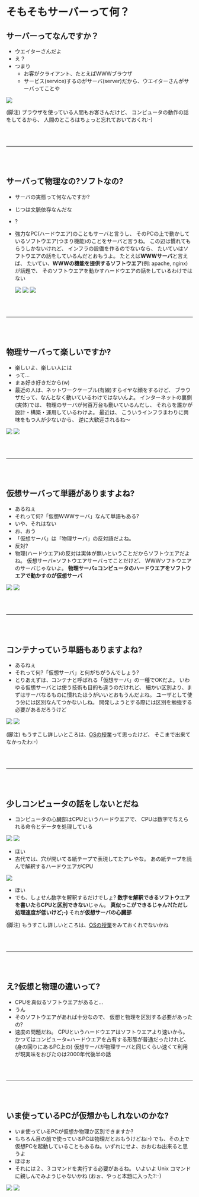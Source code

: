 # そもそもサーバーって何？

## **サーバーってなんですか？**
- ウエイターさんだよ
- え？
- つまり
  - お客がクライアント、たとえばWWWブラウザ
  - サービス(service)するのがサーバ(server)だから、ウエイターさんがサーバってことや
  
 ![](image/menu_tenin_yobu.png)


  (脚注) ブラウザを使っている人間もお客さんだけど、 コンピュータの動作の話をしてるから、 人間のところはちょっと忘れておいておくれ:-)

<br>
<br>

---

<br>
<br>

## **サーバって物理なの?ソフトなの?**

- サーバの実態って何なんですか?
- じつは文脈依存なんだな
- ?
- 強力なPC(ハードウエア)のこともサーバと言うし、 そのPCの上で動かしているソフトウエア(つまり機能)のことをサーバと言うね。 この辺は慣れてもらうしかないけれど、 インフラの設備を作るのでないなら、 たいていはソフトウエアの話をしているんだとおもうよ。 たとえば**WWWサーバ**と言えば、 たいてい、**WWWの機能を提供するソフトウエア**(例: apache, nginx)が話題で、 そのソフトウエアを動かすハードウエアの話をしているわけではない

  ![](image/bws_cpu_servers__P_20211014_200126.png)
  ![](image/asf-estd-1999-logo.jpg)
  ![](image/nginx.png)

<br>
<br>

---

<br>
<br>

## **物理サーバって楽しいですか?**

- 楽しいよ、楽しい人には
- って…
- まぁ好き好きだから(w)
- 最近の人は、ネットワークケーブル(有線)すらイヤな顔をするけど、 ブラウザだって、なんとなく動いているわけではないんよ。 インターネットの裏側(実体)では、 物理のサーバが何百万台も動いているんだし、 それらを誰かが設計・構築・運用しているわけよ。 最近は、 こういうインフラまわりに興味をもつ人が少ないから、 逆に大歓迎されるね〜

![](image/bws_cpu_servers__P_20211014_200126.png)
![](image/NEC_110rb-1h_internal__P_20211014_175658.jpg)

<br>
<br>

---

<br>
<br>

## **仮想サーバって単語がありますよね?**

- あるねぇ
- それって何?「仮想WWWサーバ」なんて単語もある?
- いや、それはない
- お、おう
- 「仮想サーバ」は「物理サーバ」の反対語だよね。
- 反対?
- 物理(ハードウエア)の反対は実体が無いということだからソフトウエアだよね。 仮想サーバ=ソフトウエアサーバってことだけど、 WWWソフトウエアのサーバじゃないよ。 **物理サーバ=コンピュータのハードウエアをソフトウエアで動かすのが仮想サーバ**

![](image/bws_cpu_servers__P_20211014_200126.png)
![](image/CC-BY2.0_computer_parts__416458788_804d765fcc_b.jpg)

<br>
<br>

---

<br>
<br>

 ## **コンテナっていう単語もありますよね?**

- あるねぇ
- それって何?「仮想サーバ」と何がちがうんでしょう?
- とりあえずは、コンテナと呼ばれる「仮想サーバ」の一種でOKだよ。 いわゆる仮想サーバとは使う技術も目的も違うのだけれど、 細かい区別より、まずはサーバなるものに慣れたほうがいいとおもうんだよね。 ユーザとして使う分には区別なんてつかないしね。 開発しようとする際には区別を勉強する必要があるだろうけど

![](image/bws_cpu_servers__P_20211014_200126.png)
![](image/PD_container_ship__34201586040_283b7bb633_b.jpg)

(脚注) もうすこし詳しいところは、[OSの授業](https://lectures.fml.org/os/)って思ったけど、 そこまで出来てなかったわ:-)

<br>
<br>

---

<br>
<br>

## **少しコンピュータの話をしないとだね**

- コンピュータの心臓部はCPUというハードウエアで、 CPUは数字で与えられる命令とデータを処理している

![](image/computer_cpu.png)
![](image/5elements.png)



- ほい
- 古代では、穴が開いてる紙テープで表現してたアレやな。 あの紙テープを読んで解釈するハードウエアがCPU
  
![](image/computer_mukashi_.png)
- ほい
- でも、しょせん数字を解釈するだけでしょ? **数字を解釈できるソフトウエアを書いたらCPUと区別できない**じゃん。 **真似っこができるじゃん?(ただし処理速度が低いけど;-)** それが**仮想サーバの心臓部**
  
(脚注) もうすこし詳しいところは、[OSの授業](https://lectures.fml.org/os/)をみておくれでないかね

<br>
<br>

---

<br>
<br>

## **え?仮想と物理の違いって?**

- CPUを真似るソフトウエアがあると…
- うん
- そのソフトウエアがあれば十分なので、 仮想と物理を区別する必要があったの?
- 速度の問題だね。 CPUというハードウエアはソフトウエアより速いから。 かつてはコンピュータ=ハードウエアを占有する形態が普通だったけれど、 (身の回りにあるPC上の) 仮想サーバが物理サーバと同じくらい速くて利用が現実味をおびたのは2000年代後半の話

<br>
<br>

---

<br>
<br>

## **いま使っているPCが仮想かもしれないのかな?**

- いま使っているPCが仮想か物理か区別できますか?
- もちろん目の前で使っているPCは物理だとおもうけどね:-) でも、その上で仮想PCを起動していることもあるね。いずれにせよ、おおむね出来ると思うよ
- ほほぉ
- それには２、３コマンドを実行する必要があるね。 いよいよ Unix コマンドに親しんでみようじゃないかね (おぉ、やっと本題に入った?:-)

![](image/bg_network_dennou_sekai.jpg)
![](image/chromebook.png)

